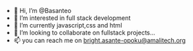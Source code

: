 - 👋 Hi, I’m @Basanteo
- 👀 I’m interested in full stack development
- 🌱 I’m currently javascript,css and html
- 💞️ I’m looking to collaborate on fullstack projects...
- 📫 you can reach me on bright.asante-opoku@amalitech.org

<!---
Basanteo/Basanteo is a ✨ special ✨ repository because its `README.md` (this file) appears on your GitHub profile.
You can click the Preview link to take a look at your changes.
--->

